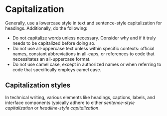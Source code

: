 # Capitalization

Generally, use a lowercase style in text and sentence-style capitalization for headings. Additionally, do the following:

- Do not capitalize words unless necessary. Consider why and if it truly needs to be capitalized before doing so.
- Do not use all-uppercase text unless within specific contexts: official names, constant abbreviations in all-caps, or references to code that necessitates an all-uppercase format.
- Do not use camel case, except in authorized names or when referring to code that specifically employs camel case.

## Capitalization styles
In technical writing, various elements like headings, captions, labels, and interface components typically adhere to either *sentence-style capitalization* or *headline-style capitalization*.